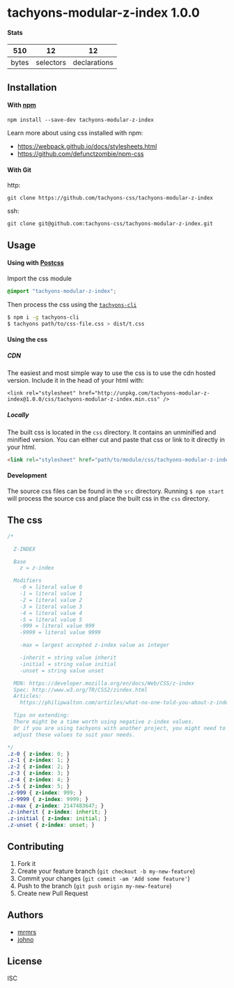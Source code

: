 # tachyons-modular-z-index 1.0.0



#### Stats

510 | 12 | 12
---|---|---
bytes | selectors | declarations

## Installation

#### With [npm](https://npmjs.com)

```
npm install --save-dev tachyons-modular-z-index
```

Learn more about using css installed with npm:
* https://webpack.github.io/docs/stylesheets.html
* https://github.com/defunctzombie/npm-css

#### With Git

http:
```
git clone https://github.com/tachyons-css/tachyons-modular-z-index
```

ssh:
```
git clone git@github.com:tachyons-css/tachyons-modular-z-index.git
```

## Usage

#### Using with [Postcss](https://github.com/postcss/postcss)

Import the css module

```css
@import "tachyons-modular-z-index";
```

Then process the css using the [`tachyons-cli`](https://github.com/tachyons-css/tachyons-cli)

```sh
$ npm i -g tachyons-cli
$ tachyons path/to/css-file.css > dist/t.css
```

#### Using the css

##### CDN
The easiest and most simple way to use the css is to use the cdn hosted version. Include it in the head of your html with:

```
<link rel="stylesheet" href="http://unpkg.com/tachyons-modular-z-index@1.0.0/css/tachyons-modular-z-index.min.css" />
```

##### Locally
The built css is located in the `css` directory. It contains an unminified and minified version.
You can either cut and paste that css or link to it directly in your html.

```html
<link rel="stylesheet" href="path/to/module/css/tachyons-modular-z-index">
```

#### Development

The source css files can be found in the `src` directory.
Running `$ npm start` will process the source css and place the built css in the `css` directory.

## The css

```css
/*

  Z-INDEX

  Base
    z = z-index

  Modifiers
    -0 = literal value 0
    -1 = literal value 1
    -2 = literal value 2
    -3 = literal value 3
    -4 = literal value 4
    -5 = literal value 5
    -999 = literal value 999
    -9999 = literal value 9999

    -max = largest accepted z-index value as integer

    -inherit = string value inherit
    -initial = string value initial
    -unset = string value unset

  MDN: https://developer.mozilla.org/en/docs/Web/CSS/z-index
  Spec: http://www.w3.org/TR/CSS2/zindex.html
  Articles:
    https://philipwalton.com/articles/what-no-one-told-you-about-z-index/

  Tips on extending:
  There might be a time worth using negative z-index values.
  Or if you are using tachyons with another project, you might need to
  adjust these values to suit your needs.

*/
.z-0 { z-index: 0; }
.z-1 { z-index: 1; }
.z-2 { z-index: 2; }
.z-3 { z-index: 3; }
.z-4 { z-index: 4; }
.z-5 { z-index: 5; }
.z-999 { z-index: 999; }
.z-9999 { z-index: 9999; }
.z-max { z-index: 2147483647; }
.z-inherit { z-index: inherit; }
.z-initial { z-index: initial; }
.z-unset { z-index: unset; }
```

## Contributing

1. Fork it
2. Create your feature branch (`git checkout -b my-new-feature`)
3. Commit your changes (`git commit -am 'Add some feature'`)
4. Push to the branch (`git push origin my-new-feature`)
5. Create new Pull Request

## Authors

* [mrmrs](http://mrmrs.io)
* [johno](http://johnotander.com)

## License

ISC

